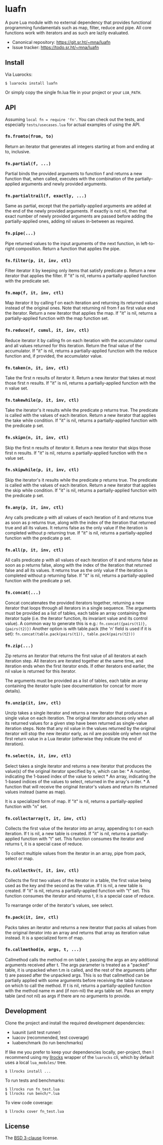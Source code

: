 # luafn

A pure Lua module with no external dependency that provides functional programming fundamentals such as map, filter, reduce and pipe. All core functions work with iterators and as such are lazily evaluated.

* Canonical repository: https://git.sr.ht/~mna/luafn
* Issue tracker: https://todo.sr.ht/~mna/luafn

## Install

Via Luarocks:

```
$ luarocks install luafn
```

Or simply copy the single fn.lua file in your project or your `LUA_PATH`.

## API

Assuming `local fn = require 'fn'`. You can check out the tests, and especially `tests/usecases.lua` for actual examples of using the API.

### `fn.fromto(from, to)`

Return an iterator that generates all integers starting at from
and ending at to, inclusive.

### `fn.partial(f, ...)`

Partial binds the provided arguments to function f and returns a new
function that, when called, executes with the combination of the
partially-applied arguments and newly provided arguments.

### `fn.partialtrail(f, exactly, ...)`

Same as partial, except that the partially-applied arguments are added
at the end of the newly provided arguments. If exactly is not nil, then
that exact number of newly provided arguments are passed before adding
the partially-applied ones, adding nil values in-between as required.

### `fn.pipe(...)`

Pipe returned values to the input arguments of the next function,
in left-to-right composition.
Return a function that applies the pipe.

### `fn.filter(p, it, inv, ctl)`

Filter iterator it by keeping only items that satisfy predicate p.
Return a new iterator that applies the filter.
If "it" is nil, returns a partially-applied function with the predicate
set.

### `fn.map(f, it, inv, ctl)`

Map iterator it by calling f on each iteration and returning its
returned values instead of the original ones. Note that returning
nil from f as first value end the iterator.
Return a new iterator that applies the map.
If "it" is nil, returns a partially-applied function with the map
function set.

### `fn.reduce(f, cumul, it, inv, ctl)`

Reduce iterator it by calling fn on each iteration with the
accumulator cumul and all values returned for this iteration.
Return the final value of the accumulator.
If "it" is nil, returns a partially-applied function with the
reduce function and, if provided, the accumulator value.

### `fn.taken(n, it, inv, ctl)`

Take the first n results of iterator it.
Return a new iterator that takes at most those first n results.
If "it" is nil, returns a partially-applied function with the n
value set.

### `fn.takewhile(p, it, inv, ctl)`

Take the iterator's it results while the predicate p returns true.
The predicate is called with the values of each iteration.
Return a new iterator that applies the take while condition.
If "it" is nil, returns a partially-applied function with the predicate
p set.

### `fn.skipn(n, it, inv, ctl)`

Skip the first n results of iterator it.
Return a new iterator that skips those first n results.
If "it" is nil, returns a partially-applied function with the n
value set.

### `fn.skipwhile(p, it, inv, ctl)`

Skip the iterator's it results while the predicate p returns true.
The predicate is called with the values of each iteration.
Return a new iterator that applies the skip while condition.
If "it" is nil, returns a partially-applied function with the predicate
p set.

### `fn.any(p, it, inv, ctl)`

Any calls predicate p with all values of each iteration of it and
returns true as soon as p returns true, along with the index of the
iteration that returned true and all its values.
It returns false as the only value if the iteration is completed
without p returning true.
If "it" is nil, returns a partially-applied function with the predicate
p set.

### `fn.all(p, it, inv, ctl)`

All calls predicate p with all values of each iteration of it and
returns false as soon as p returns false, along with the index of the
iteration that returned false and all its values.
It returns true as the only value if the iteration is completed without
p returning false.
If "it" is nil, returns a partially-applied function with the predicate
p set.

### `fn.concat(...)`

Concat concatenates the provided iterators together, returning
a new iterator that loops through all iterators in a single
sequence. The arguments must be provided as a list of tables,
each table an array containing the iterator tuple (i.e. the
iterator function, its invariant value and its control value).
A common way to generate this is e.g.:
  `fn.concat({pairs(t1)}, {pairs(t2)})`
Another option is with table.pack (the 'n' field is used if
it is set):
  `fn.concat(table.pack(pairs(t1)), table.pack(pairs(t2)))`

### `fn.zip(...)`

Zip returns an iterator that returns the first value of all iterators at
each iteration step. All iterators are iterated together at the same time,
and iteration ends when the first iterator ends. If other iterators end
earlier, the nil value is returned for this iterator.

The arguments must be provided as a list of tables, each table an array
containing the iterator tuple (see documentation for concat for more
details).

### `fn.unzip(it, inv, ctl)`

Unzip takes a single iterator and returns a new iterator that produces a
single value on each iteration. The original iterator advances only when
all its returned values for a given step have been returned as single-value
iteration steps. Note that any nil value in the values returned by the
original iterator will stop the new iterator early, as nil are possible
only when not the first return value in a Lua iterator (otherwise they
indicate the end of iteration).

### `fn.select(n, it, inv, ctl)`

Select takes a single iterator and returns a new iterator that produces
the value(s) of the original iterator specified by n, which can be:
    * A number, indicating the 1-based index of the value to select
    * An array, indicating the 1-based indices of the values to select,
      returned in the array's order.
    * A function that will receive the original iterator's values and
      return its returned values instead (same as map).

It is a specialized form of map. If "it" is nil, returns a partially-applied
function with "n" set.

### `fn.collectarray(t, it, inv, ctl)`

Collects the first value of the iterator into an array, appending to t on
each iteration. If t is nil, a new table is created. If "it" is nil, returns
a partially-applied function with "t" set. This function consumes the
iterator and returns t, it is a special case of reduce.

To collect multiple values from the iterator in an array, pipe from pack,
select or map.

### `fn.collectkv(t, it, inv, ctl)`

Collects the first two values of the iterator in a table, the first value
being used as the key and the second as the value. If t is nil, a new table
is created. If "it" is nil, returns a partially-applied function with "t"
set. This function consumes the iterator and returns t, it is a special case
of reduce.

To rearrange order of the iterator's values, see select.

### `fn.pack(it, inv, ctl)`

Packs takes an iterator and returns a new iterator that packs all values
from the original iterator into an array and returns that array as iteration
value instead. It is a specialized form of map.

### `fn.callmethod(m, args, t, ...)`

Callmethod calls the method m on table t, passing the args
an any additional arguments received after t. The args
parameter is treated as a "packed" table, it is unpacked when
t.m is called, and the rest of the arguments (after t) are
passed after the unpacked args. This is so that callmethod
can be partially applied with some arguments before receiving
the table instance on which to call the method.
If t is nil, returns a partially-applied function with the
method name m and (if non-nil) the args table set. Pass an empty
table (and not nil) as args if there are no arguments to provide.

## Development

Clone the project and install the required development dependencies:

* luaunit (unit test runner)
* luacov (recommended, test coverage)
* luabenchmark (to run benchmarks)

If like me you prefer to keep your dependencies locally, per-project, then I recommend using my [llrocks] wrapper of the `luarocks` cli, which by default uses a local `lua_modules/` tree.

```
$ llrocks install ...
```

To run tests and benchmarks:

```
$ llrocks run fn_test.lua
$ llrocks run bench/*.lua
```

To view code coverage:

```
$ llrocks cover fn_test.lua
```

## License

The [BSD 3-clause][bsd] license.

[bsd]: http://opensource.org/licenses/BSD-3-Clause
[llrocks]: https://git.sr.ht/~mna/llrocks
